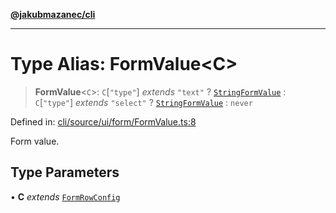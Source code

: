 [**@jakubmazanec/cli**](../README.md)

---

# Type Alias: FormValue\<C\>

> **FormValue**\<`C`\>: `C`\[`"type"`\] _extends_ `"text"` ? [`StringFormValue`](StringFormValue.md)
> : `C`\[`"type"`\] _extends_ `"select"` ? [`StringFormValue`](StringFormValue.md) : `never`

Defined in:
[cli/source/ui/form/FormValue.ts:8](https://github.com/jakubmazanec/tools/blob/adfe44f908094c1d1cdf19837842b33066bbd9d7/packages/cli/source/ui/form/FormValue.ts#L8)

Form value.

## Type Parameters

• **C** _extends_ [`FormRowConfig`](FormRowConfig.md)
